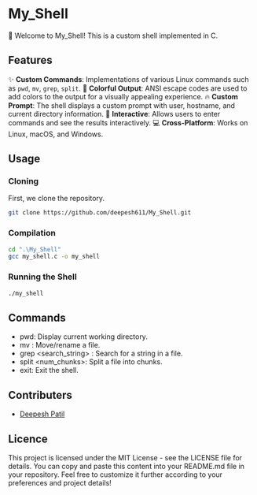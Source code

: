 # My_Shell

🐚 Welcome to My_Shell! This is a custom shell implemented in C.

## Features

✨ **Custom Commands**: Implementations of various Linux commands such as `pwd`, `mv`, `grep`, `split`.
🌈 **Colorful Output**: ANSI escape codes are used to add colors to the output for a visually appealing experience.
🔥 **Custom Prompt**: The shell displays a custom prompt with user, hostname, and current directory information.
🚀 **Interactive**: Allows users to enter commands and see the results interactively.
💻 **Cross-Platform**: Works on Linux, macOS, and Windows.

## Usage

### Cloning
First, we clone the repository.
```bash
git clone https://github.com/deepesh611/My_Shell.git
```

### Compilation
```bash
cd ".\My_Shell"
gcc my_shell.c -o my_shell
```

### Running the Shell
```bash
./my_shell
```

## Commands
- pwd: Display current working directory.
- mv <source> <destination>: Move/rename a file.
- grep <search_string> <filename>: Search for a string in a file.
- split <filename> <num_chunks>: Split a file into chunks.
- exit: Exit the shell.

## Contributers
- [Deepesh Patil](https://github.com/deepesh611)
## Licence
This project is licensed under the MIT License - see the LICENSE file for details.
You can copy and paste this content into your README.md file in your repository.
Feel free to customize it further according to your preferences and project details!
